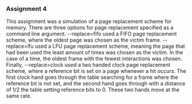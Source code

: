 ### Assignment 4

 This assignment was a simulation of a page replacement scheme for memory.
 There are three options for page replacement specified as a command line argument.
 --replace=fifo used a FIFO page replacement scheme, where the oldest page was
 chosen as the victim frame. --replace=lfu used a LFU page replacement scheme,
 meaning the page that had been used the least amount of times was chosen as the
 victim. In the case of a time, the oldest frame with the fewest interactions was
 chosen. Finally, --replace=clock used a two handed clock page replacement scheme,
 where a reference bit is set on a page whenever a hit occurs. The first clock
 hand goes through the table searching for a frame where the reference bit is not
 set, and the second hand goes through with a distance of 1/2 the table setting
 reference bits to 0. These two hands move at the same rate.
